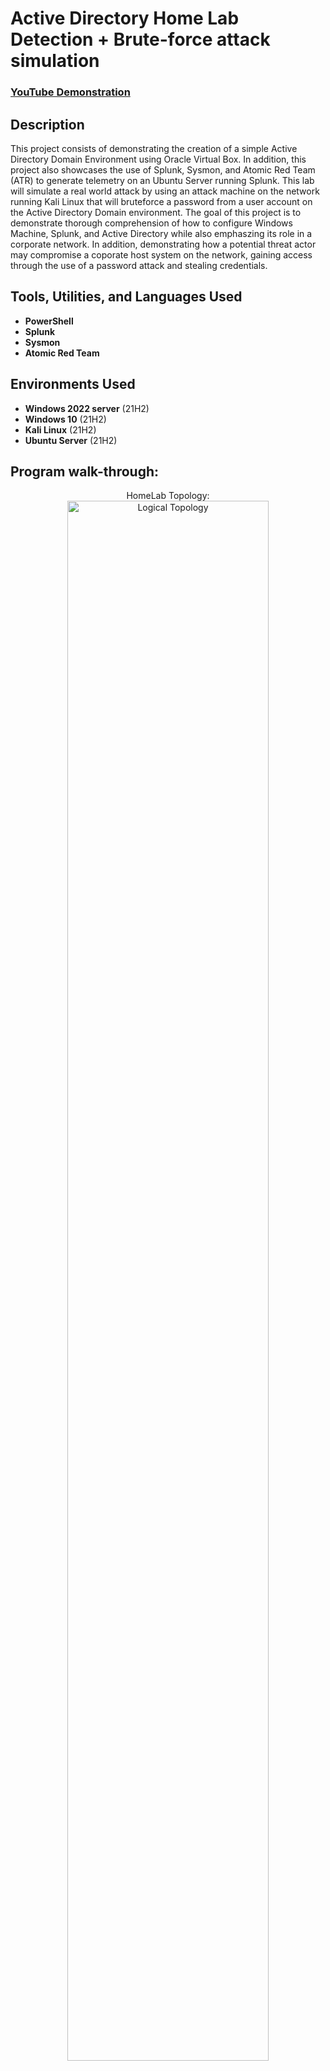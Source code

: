 <h1>Active Directory Home Lab Detection + Brute-force attack simulation</h1>

 ### [YouTube Demonstration](https://youtu.be/7eJexJVCqJo)

<h2>Description</h2>
This project consists of demonstrating the creation of a simple Active Directory Domain Environment using Oracle Virtual Box. In addition, this project also showcases the use of Splunk, Sysmon, and Atomic Red Team (ATR) to generate telemetry on an Ubuntu Server running Splunk. This lab will simulate a real world attack by using an attack machine on the network running Kali Linux that will bruteforce a password from a user account on the Active Directory Domain environment. The goal of this project is to demonstrate thorough comprehension of how to configure Windows Machine, Splunk, and Active Directory while also emphaszing its role in a corporate network. In addition, demonstrating how a potential threat actor may compromise a coporate host system on the network, gaining access through the use of a password attack and stealing credentials.
<br />


<h2>Tools, Utilities, and Languages Used</h2>

- <b>PowerShell</b> 
- <b>Splunk</b>
- <b>Sysmon</b>
- <b>Atomic Red Team</b>

<h2>Environments Used </h2>

- <b>Windows 2022 server</b> (21H2)
- <b>Windows 10</b> (21H2)
- <b>Kali Linux</b> (21H2)
- <b>Ubuntu Server</b> (21H2)

<h2>Program walk-through:</h2>

<p align="center">
HomeLab Topology: <br/>
<img src="https://i.imgur.com/WuVU9vN.png" height="80%" width="80%" alt="Logical Topology"/>
<br />
<br />
Created and configured virtual machines on VirtualBox: <br/>
<img src="https://i.imgur.com/NctPrT9.png" height="80%" width="80%" alt="Virtual Machines"/>
<br />
<br />
Installed Ubuntu server and modified the netplan configuration by statically assigning the IP address and other network parameters: <br/>
<img src="https://i.imgur.com/g9jWBTA.png" height="80%" width="80%" alt="netplan configuration"/>
<br />
<br />
Configured Splunk on Ubuntu Server and verified Splunk Service is actively running: <br/>
<img src="https://i.imgur.com/Ayh00zk.png" height="80%" width="80%" alt="Splunk Service"/>
<br />
<br />
Verified access to Splunk Web Interface er from Windows 10 Machine (Target-PC) and confirmed Splunk Server is working: <br/>
<img src="https://i.imgur.com/1HluQbQ.png" height="80%" width="80%" alt="Splunk Web Interface"/>
<br />
<br />
Logged into Splunk and configured a new index to receive the logs and events from Windows 10 Machine and Domain Controller: <br/>
<img src="https://i.imgur.com/v6MKyDF.png" height="80%" width="80%" alt="Configuered index"/>
<br />
<br />
Installed Splunk Universal Forwarder and Sysmon and verified both services are running on both Windows 10 machine and Windows 2022 Server: <br/>
<img src="https://i.imgur.com/a3qPoMf.png" height="80%" width="80%" alt="Installed Splunk Universal Forwarder and Sysmon"/>
<br />
<br />
Verified that the new configured Index is revceiving logs and events from both Windows 10 Target Machine and Windows 2022 Server (ADDC01): <br/>
<img src="https://i.imgur.com/cOR7tGT.png" height="80%" width="80%" alt="Windows 10 and Server forwarding logs and events"/>
<img src="https://i.imgur.com/0nE1fOU.png" height="80%" width="80%" alt="Receiving events and logs"/>
<br />
<br />
Installed and configured Active Directory Domain Services on Windows 2022 Server and promoted server to domain Controller: <br/>
<img src="https://i.imgur.com/wfBwrzN.png" height="80%" width="80%" alt="Active Directory Server"/>
<br />
<br />
Creating Organizational Units and new user accounts:  <br/>
<img src="https://i.imgur.com/V9uJu89.png" height="80%" width="80%" alt="Organizational Units and User Accounts"/>
<br />
<br />
Logging into new user account on Windows 10 machine and verifying that it has joined the domain successfully: <br/>
<img src="https://i.imgur.com/kutvOjK.png" height="80%" width="80%" alt="Logging into new user account"/>
<br />
<br />
Verifying Hydra is installed onto Kali Linux Machine. Hydra is the password cracking tool that will be used to perform a brute-force attack against the target machine: <br/>
<img src="https://i.imgur.com/wVCWQP4.png" height="80%" width="80%" alt="Installing Hydra"/>
<br />
<br />
Performing reconnaissance on Target-PC using nmap from the attacker machine (Kali Linux): <br/>
<img src="https://i.imgur.com/0HFYGek.png" height="80%" width="80%" alt="Using Nmap to perform network reconnassance"/>
<br />
<br />
Using Kali Linux Attack Machine to perform brute-force attack using Hydra to exploit RDP service on Windows 10 host machine and steal credentials: <br/>
<img src="https://i.imgur.com/c8MWWKK.png" height="80%" width="80%" alt="Launching attack"/>
<br />
<br />
Analyzing the events received on Splunk. Performing networking monitoring and analysis:  <br/>
<img src="https://i.imgur.com/2SBxY5L.png" height="80%" width="80%" alt="Splunk"/>
<br />
<br />
Identifying the source of the bruteforce attack on Splunk:  <br/>
<img src="https://i.imgur.com/Fuz6RZK.png" height="80%" width="80%" alt="Splunk data and logs"/>
<br />
<br />
Performing deep researching and viewing additional information on Splunk about the brute-force attack: <br/>
<img src="https://i.imgur.com/8kAjOxa.png" height="80%" width="80%" alt="Splunk data and logs"/>
<br />
<br />
Installing Atomic Red Team via Powershell to execute scripts for security testing: <br/>
<img src="https://i.imgur.com/Isv0nee.png" height="80%" width="80%" alt="Installing Atomic Red Team"/>
<br />
<br />
Setting an exclusion on the entire C-Drive of the Windows 10 host machine to prevent Microsoft Defender from detecting and removing the installed atomic red team files: <br/>
<img src="https://i.imgur.com/ja4Tf4Y.png" height="80%" width="80%" alt="Setting exclusion on C-Drive"/>
<br />
<br />
Using Atomic Red Team to generate data/logs by creating a new local user account and testing the security of Windows 10 target machine. T1110.001 is a script brute-force attack:  <br/>
<img src="https://i.imgur.com/JCgKADe.png" height="80%" width="80%" alt="Executing scripts"/>
<br />
<br />
Executing script to create a New Local Account on the network. T1136.001 is a script that creates a new LocalUserAccount:  <br/>
<img src="https://i.imgur.com/QA6igfi.png" height="80%" width="80%" alt="Creating a new local user account"/>
<img src="https://i.imgur.com/InyuARc.png" height="80%" width="80%" alt="Creating a new local user account"/>
<br />
<br />
Analyzing the events recorded from Splunk to identify the new local account: <br/>
<img src="https://i.imgur.com/qUneS2I.png" height="80%" width="80%" alt="New Local User"/>
</p>

<!--
 ```diff
- text in red
+ text in green
! text in orange
# text in gray
@@ text in purple (and bold)@@
```
--!>
